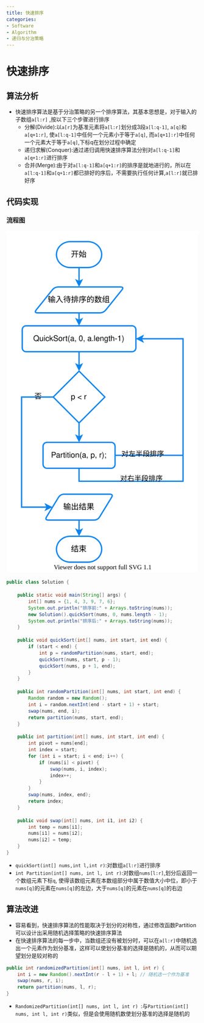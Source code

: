 ```yaml
---
title: 快速排序
categories:
- Software
- Algorithm
- 递归与分治策略
---
```

# 快速排序

## 算法分析

- 快速排序算法是基于分治策略的另一个排序算法，其基本思想是，对于输入的子数组`a[l:r]` ,按以下三个步骤进行排序
    - 分解(Divide):以`a[r]`为基准元素将`a[l:r]`划分成3段`a[l:q-1]`, `a[q]`和`a[q+1:r]`, 使`a[l:q-1]`中任何一个元素小于等于`a[q]`, 而`a[q+1]:r]`中任何一个元素大于等于`a[q]`,下标q在划分过程中确定
    - 递归求解(Conquer):通过递归调用快速排序算法分别对`a[l:q-1]`和`a[q+1:r]`进行排序
    - 合并(Merge):由于对`a[l:q-1]`和`a[q+1:r]`的排序是就地进行的，所以在`a[l:q-1]`和`a[q+1:r]`都已排好的序后，不需要执行任何计算,`a[l:r]`就已排好序

## 代码实现

### 流程图

![](https://raw.githubusercontent.com/LuShan123888/Files/main/Pictures/2020-12-10-2020-11-08-Flowchart-4824352.svg)

```java
public class Solution {

    public static void main(String[] args) {
        int[] nums = {1, 4, 3, 9, 7, 6};
        System.out.println("排序前:" + Arrays.toString(nums));
        new Solution().quickSort(nums, 0, nums.length - 1);
        System.out.println("排序后:" + Arrays.toString(nums));
    }

    public void quickSort(int[] nums, int start, int end) {
        if (start < end) {
            int p = randomPartition(nums, start, end);
            quickSort(nums, start, p - 1);
            quickSort(nums, p + 1, end);
        }
    }

    public int randomPartition(int[] nums, int start, int end) {
        Random random = new Random();
        int i = random.nextInt(end - start + 1) + start;
        swap(nums, end, i);
        return partition(nums, start, end);
    }

    public int partition(int[] nums, int start, int end) {
        int pivot = nums[end];
        int index = start;
        for (int i = start; i < end; i++) {
            if (nums[i] < pivot) {
                swap(nums, i, index);
                index++;
            }
        }
        swap(nums, index, end);
        return index;
    }

    public void swap(int[] nums, int i1, int i2) {
        int temp = nums[i1];
        nums[i1] = nums[i2];
        nums[i2] = temp;
    }
}
```

- `quickSort(int[] nums,int l,int r)`:对数组`a[l:r]`进行排序
- `int Partition(int[] nums, int l, int r)`:对数组`nums[l:r]`,划分后返回一个数组元素下标`q`, 使得该数组元素在本数组部分中属于数值大小中位，即小于`nums[q]`的元素在`nums[q]`的左边，大于`nums[q]`的元素在`nums[q]`的右边

## 算法改进

- 容易看到，快速排序算法的性能取决于划分的对称性，通过修改函数Partition可以设计出采用随机选择策略的快速排序算法
- 在快速排序算法的每一步中，当数组还没有被划分时，可以在`a[l:r]`中随机选出一个元素作为划分基准，这样可以使划分基准的选择是随机的，从而可以期望划分是较对称的

```java
public int randomizedPartition(int[] nums, int l, int r) {
    int i = new Random().nextInt(r - l + 1) + l; // 随机选一个作为基准
    swap(nums, r, i);
    return partition(nums, l, r);
}
```

- `RandomizedPartition(int[] nums, int l, int r) `:与`Partition(int[] nums, int l, int r)`类似，但是会使用随机数使划分基准的选择是随机的
